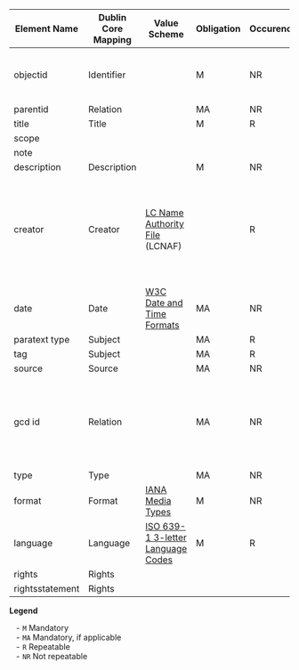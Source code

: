 <!-- 
| Element Name | Dublin Core Mapping | Value Scheme | Obligation | Occurence | Input Guidelines | Examples |

| objectid      | Identifier  | | M|NR| objectid should be in the form `cbp_NNN`, where NNN is a sequential 3-digit zero-padded number           |    `cbp_001`<br/>`cbp_027`<br/>`cbp_239`      |
| parentid      | Relation | |MA|NR|            |          | 
| title         | Title       | | M| R|            |          |
| scope         |             | |  |  |            |          |
| note          |             | |  |  |            |          |
| description   | Description | | M|NR|            |          |
| creator       | Creator     | [LC Name Authority File](https://id.loc.gov/authorities/names.html) (LCNAF) |  | R|            |     <span style="white-space: nowrap;">`Kirby, Jack`</span><br/><span style="white-space: nowrap;">`Windsor-Smith, Barry`</span><br/>`Romita, John, Jr.`<br/>`Wolverton, Basil`     |
| date          | Date        | [W3C Date and Time Formats](https://www.w3.org/TR/NOTE-datetime)| MA |NR|   |            |
| paratext type | Subject   | |MA| R|            |            |
| tag           | Subject   | |MA| R|            |            |
| source        | Source    | |MA|NR|            |            |
| gcd id        | Relation  | |MA|NR| Find the specific issue at the Grand Comics Database at [comics.org](https://comics.org). The `gcd id` is the number following `https://www.comics.org/issue/` in the URL. For example, for _Fantastic Four_ #11, the URL to the issue is <https://www.comics.org/issue/17516/>, and the `gcd id` is `17516`.          |`99`<br/>`17516`<br/>`293`<br/>`601`            |
| type          | Type      | |MA|NR|            |            |
| format        | Format    | [IANA Media Types](https://www.iana.org/assignments/media-types/media-types.xhtml) | M|NR|   | `image/jpeg`<br/>`image/png`<br/>`image/svg+xml` |  
|language       | Language  | [ISO 639-1 3-letter Language Codes](https://en.wikipedia.org/wiki/List_of_ISO_639-1_codes) | M| R|        |  `eng`<br/>`fre`         |
| rights        | Rights    | |  |  |            |            |
| rightsstatement | Rights    | |  |  |            |            |


objectid	parentid	title	scope note	creator	date	description	paratext type	tag	source	gcd id	gcd link	type	format	language	rights	rightsstatement	display_template	object_location	image_small	image_thumb
-->

<table>
<colgroup>
<col/>
<col/>
<col/>
<col/>
<col/>
<col/>
<col/>
</colgroup>

<thead>
<tr>
	<th>Element Name</th>
	<th>Dublin Core Mapping</th>
	<th>Value Scheme</th>
	<th>Obligation</th>
	<th>Occurence</th>
	<th>Input Guidelines</th>
	<th>Examples</th>
</tr>
</thead>

<tbody>
<tr>
	<td>objectid</td>
	<td>Identifier</td>
	<td></td>
	<td>M</td>
	<td>NR</td>
	<td>objectid should be in the form <code>cbp_NNN</code>, where NNN is a sequential 3-digit zero-padded number</td>
	<td>
		<ul style="list-style-type: '- ';">
			<li><code>cbp_001</code></li>
			<li><code>cbp_027</code></li>
			<li><code>cbp_239</code></li>
		</ul>	
	</td>
</tr>
<tr>
	<td>parentid</td>
	<td>Relation</td>
	<td></td>
	<td>MA</td>
	<td>NR</td>
	<td></td>
	<td></td>
</tr>
<tr>
	<td>title</td>
	<td>Title</td>
	<td></td>
	<td>M</td>
	<td>R</td>
	<td></td>
	<td></td>
</tr>
<tr>
	<td>scope</td>
	<td></td>
	<td></td>
	<td></td>
	<td></td>
	<td></td>
	<td></td>
</tr>
<tr>
	<td>note</td>
	<td></td>
	<td></td>
	<td></td>
	<td></td>
	<td></td>
	<td></td>
</tr>
<tr>
	<td>description</td>
	<td>Description</td>
	<td></td>
	<td>M</td>
	<td>NR</td>
	<td></td>
	<td></td>
</tr>
<tr>
	<td>creator</td>
	<td>Creator</td>
	<td><a href="https://id.loc.gov/authorities/names.html">LC Name Authority File</a> (LCNAF)</td>
	<td></td>
	<td>R</td>
	<td></td>
	<td>
		<ul style="list-style-type: '- ';">
			<li style="white-space: nowrap;"><code>Kirby, Jack</code></li>
			<li style="white-space: nowrap;"><code>Windsor-Smith, Barry</code>
			<li style="white-space: nowrap;"><code>Romita, John, Jr.</code></li>
			<li style="white-space: nowrap;"><code>Wolverton, Basil</code></li>
		</ul>
	</td>
</tr>
<tr>
	<td>date</td>
	<td>Date</td>
	<td><a href="https://www.w3.org/TR/NOTE-datetime">W3C Date and Time Formats</a></td>
	<td>MA</td>
	<td>NR</td>
	<td></td>
	<td></td>
</tr>
<tr>
	<td>paratext type</td>
	<td>Subject</td>
	<td></td>
	<td>MA</td>
	<td>R</td>
	<td></td>
	<td></td>
</tr>
<tr>
	<td>tag</td>
	<td>Subject</td>
	<td></td>
	<td>MA</td>
	<td>R</td>
	<td></td>
	<td></td>
</tr>
<tr>
	<td>source</td>
	<td>Source</td>
	<td></td>
	<td>MA</td>
	<td>NR</td>
	<td></td>
	<td></td>
</tr>
<tr>
	<td>gcd id</td>
	<td>Relation</td>
	<td></td>
	<td>MA</td>
	<td>NR</td>
	<td>Find the specific issue at the Grand Comics Database at <a href="https://comics.org">comics.org</a>. The <code>gcd id</code> is the number following <code>https://www.comics.org/issue/</code> in the URL. For example, for <em>Fantastic Four</em> #11, the URL to the issue is <a class="autolink" href="https://www.comics.org/issue/17516/">https://www.comics.org/issue/17516/</a>, and the <code>gcd id</code> is <code>17516</code>.</td>
	<td>
		<ul style="list-style-type: '- ';">
			<li><code>99</code></li>
			<li><code>17516</code></li>
			<li><code>293</code></li>
			<li><code>601</code></li>
		</ul>
	</td>
</tr>
<tr>
	<td>type</td>
	<td>Type</td>
	<td></td>
	<td>MA</td>
	<td>NR</td>
	<td></td>
	<td></td>
</tr>
<tr>
	<td>format</td>
	<td>Format</td>
	<td><a href="https://www.iana.org/assignments/media-types/media-types.xhtml">IANA Media Types</a></td>
	<td>M</td>
	<td>NR</td>
	<td></td>
	<td><code>image/jpeg</code><br/><code>image/png</code><br/><code>image/svg+xml</code></td>
</tr>
<tr>
	<td>language</td>
	<td>Language</td>
	<td><a href="https://en.wikipedia.org/wiki/List_of_ISO_639-1_codes">ISO 639-1 3-letter Language Codes</a></td>
	<td>M</td>
	<td>R</td>
	<td></td>
	<td><ul style="list-style-type: '- ';"><li><code>eng</code></li><li><code>fre</code></li></ul></td>
</tr>
<tr>
	<td>rights</td>
	<td>Rights</td>
	<td></td>
	<td></td>
	<td></td>
	<td></td>
	<td></td>
</tr>
<tr>
	<td>rightsstatement</td>
	<td>Rights</td>
	<td></td>
	<td></td>
	<td></td>
	<td></td>
	<td></td>
</tr>
</tbody>
</table>

**Legend**
<ul style="list-style-type: '- ';">
	<li><code>M</code>  Mandatory</li>
<li><code>MA</code> Mandatory, if applicable</li>
<li><code>R</code>  Repeatable</li>
<li><code>NR</code> Not repeatable</li>
</ul>